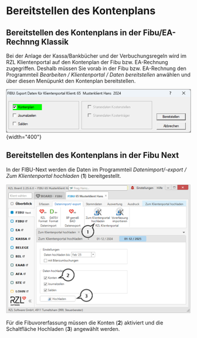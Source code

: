 # Bereitstellen des Kontenplans

## Bereitstellen des Kontenplans in der Fibu/EA-Rechnng Klassik

Bei der Anlage der Kassa/Bankbücher und der Verbuchungsregeln wird im RZL Klientenportal auf den Kontenplan der Fibu bzw. EA-Rechnung zugegriffen. Deshalb müssen Sie vorab in der Fibu bzw. EA-Rechnung den Programmteil *Bearbeiten / Klientenportal / Daten bereitstellen* anwählen und über diesen Menüpunkt den Kontenplan bereitstellen.



![](img/image70.png){width="400"}


## Bereitstellen des Kontenplans in der Fibu Next

In der FIBU-Next werden die Daten im Programmteil *Datenimport/-export /
Zum Klientenportal hochladen* (**1**) bereitgestellt.

![](img/image.png)


Für die Fibuvorerfassung müssen die Konten (**2**) aktiviert und die
Schaltfläche Hochladen (**3**) angewählt werden.